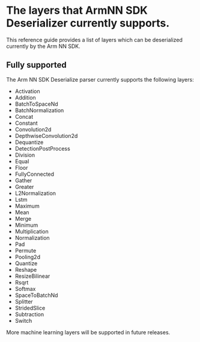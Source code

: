 # The layers that ArmNN SDK Deserializer currently supports.

This reference guide provides a list of layers which can be deserialized currently by the Arm NN SDK.

## Fully supported

The Arm NN SDK Deserialize parser currently supports the following layers:

* Activation
* Addition
* BatchToSpaceNd
* BatchNormalization
* Concat
* Constant
* Convolution2d
* DepthwiseConvolution2d
* Dequantize
* DetectionPostProcess
* Division
* Equal
* Floor
* FullyConnected
* Gather
* Greater
* L2Normalization
* Lstm
* Maximum
* Mean
* Merge
* Minimum
* Multiplication
* Normalization
* Pad
* Permute
* Pooling2d
* Quantize
* Reshape
* ResizeBilinear
* Rsqrt
* Softmax
* SpaceToBatchNd
* Splitter
* StridedSlice
* Subtraction
* Switch

More machine learning layers will be supported in future releases.

